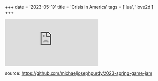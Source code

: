 +++
date = '2023-05-19'
title = 'Crisis in America'
tags = ['lua', 'love2d']
+++

<iframe frameborder="0" src="https://itch.io/embed/2076185" class="itch-wrapper"><a href="https://purdy.itch.io/2023-spring-game-jam">Crisis in America by mikepurdy</a></iframe>

source: https://github.com/michaeljosephpurdy/2023-spring-game-jam
